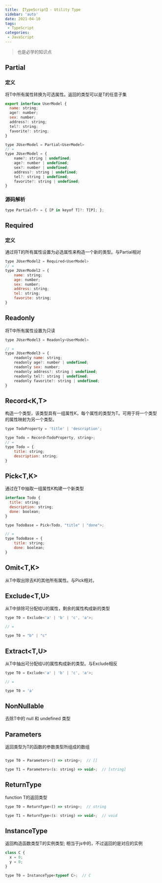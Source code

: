 ```yaml
---
title: 【TypeScript】- Utility Type
sidebar: 'auto'
date: 2021-04-10
tags:
 - TypeScript
categories:
 - JavaScript
---
```


> 也是必学的知识点
<!-- more -->

## Partial<T>

### 定义

将T中所有属性转换为可选属性。返回的类型可以是T的任意子集

```js
export interface UserModel {
  name: string;
  age?: number;
  sex: number;
  address?: string;
  tel?: string;
  favorite?: string;
}

type JUserModel = Partial<UserModel>
// =
type JUserModel = {
    name?: string | undefined;
    age?: number | undefined;
    sex?: number | undefined;
    address?: string | undefined;
    tel?: string | undefined;
    favorite?: string | undefined;
}
```

### 源码解析
```js
type Partial<T> = { [P in keyof T]?: T[P]; };
```

## Required<T>

### 定义

通过将T的所有属性设置为必选属性来构造一个新的类型。与Partial相对

```js
type JUserModel2 = Required<UserModel>
// =
type JUserModel2 = {
    name: string;
    age: number;
    sex: number;
    address: string;
    tel: string;
    favorite: string;
}
```

## Readonly<T>
将T中所有属性设置为只读

```js
type JUserModel3 = Readonly<UserModel>

// =
type JUserModel3 = {
    readonly name: string;
    readonly age?: number | undefined;
    readonly sex: number;
    readonly address?: string | undefined;
    readonly tel?: string | undefined;
    readonly favorite?: string | undefined;
}
```

## Record<K,T>
构造一个类型，该类型具有一组属性K，每个属性的类型为T。可用于将一个类型的属性映射为另一个类型。

```js
type TodoProperty = 'title' | 'description';

type Todo = Record<TodoProperty, string>;
// =
type Todo = {
    title: string;
    description: string;
}
```

## Pick<T,K>
通过在T中抽取一组属性K构建一个新类型

```js
interface Todo {
  title: string;
  description: string;
  done: boolean;
}

type TodoBase = Pick<Todo, "title" | "done">;

// =
type TodoBase = {
    title: string;
    done: boolean;
}
```

## Omit<T,K>
从T中取出除去K的其他所有属性。与Pick相对。


## Exclude<T,U>
从T中排除可分配给U的属性，剩余的属性构成新的类型

```js
type T0 = Exclude<'a' | 'b' | 'c', 'a'>; 

// = 

type T0 = "b" | "c"
```
## Extract<T,U>

从T中抽出可分配给U的属性构成新的类型。与Exclude相反

```js
type T0 = Exclude<'a' | 'b' | 'c', 'a'>; 

// = 

type T0 = 'a'
```

## NonNullable<T>

去除T中的 null 和 undefined 类型

## Parameters<T>
返回类型为T的函数的参数类型所组成的数组

```js

type T0 = Parameters<() => string>;  // []

type T1 = Parameters<(s: string) => void>;  // [string]
```

## ReturnType<T>
function T的返回类型
```js
type T0 = ReturnType<() => string>;  // string

type T1 = ReturnType<(s: string) => void>;  // void

```
## InstanceType<T>
返回构造函数类型T的实例类型; 相当于js中的，不过返回的是对应的实例

```js
class C {
  x = 0;
  y = 0;
}

type T0 = InstanceType<typeof C>;  // C
```